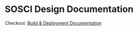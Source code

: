 # SOSCI Design Documentation

Checkout: [Build & Deployment Documentation](https://github.com/amosproj/amos2022ws03-software-oscilloscope/wiki/Build-&-Deployment-Documentation)